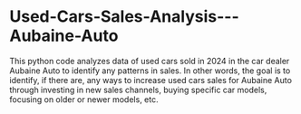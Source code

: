 # Used-Cars-Sales-Analysis---Aubaine-Auto
This python code analyzes data of used cars sold in 2024 in the car dealer Aubaine Auto to identify any patterns in sales. In other words, the goal is to identify, if there are, any ways to increase used cars sales for Aubaine Auto through investing in new sales channels, buying specific car models, focusing on older or newer models, etc.
